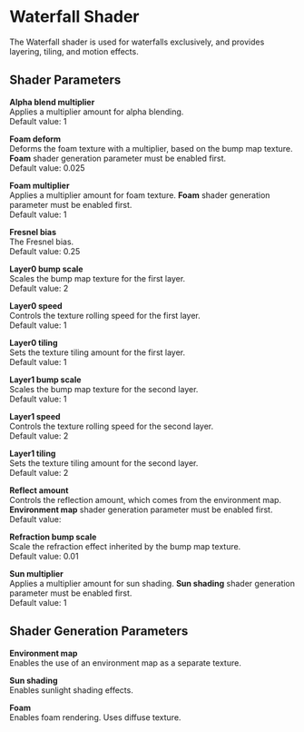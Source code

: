 # Waterfall Shader<a name="shader-ref-waterfall"></a>

The Waterfall shader is used for waterfalls exclusively, and provides layering, tiling, and motion effects\.

## Shader Parameters<a name="shader-ref-waterfall-shader-parameters"></a>

**Alpha blend multiplier**  
Applies a multiplier amount for alpha blending\.  
Default value: 1

**Foam deform**  
Deforms the foam texture with a multiplier, based on the bump map texture\. **Foam** shader generation parameter must be enabled first\.  
Default value: 0\.025

**Foam multiplier**  
Applies a multiplier amount for foam texture\. **Foam** shader generation parameter must be enabled first\.  
Default value: 1

**Fresnel bias**  
The Fresnel bias\.  
Default value: 0\.25

**Layer0 bump scale**  
Scales the bump map texture for the first layer\.  
Default value: 2

**Layer0 speed**  
Controls the texture rolling speed for the first layer\.  
Default value: 1

**Layer0 tiling**  
Sets the texture tiling amount for the first layer\.  
Default value: 1

**Layer1 bump scale**  
Scales the bump map texture for the second layer\.  
Default value: 1

**Layer1 speed**  
Controls the texture rolling speed for the second layer\.  
Default value: 2

**Layer1 tiling**  
Sets the texture tiling amount for the second layer\.  
Default value: 2

**Reflect amount**  
Controls the reflection amount, which comes from the environment map\. **Environment map** shader generation parameter must be enabled first\.  
Default value: 

**Refraction bump scale**  
Scale the refraction effect inherited by the bump map texture\.  
Default value: 0\.01

**Sun multiplier**  
Applies a multiplier amount for sun shading\. **Sun shading** shader generation parameter must be enabled first\.  
Default value: 1

## Shader Generation Parameters<a name="shader-ref-waterfall-shader-generation-parameters"></a>

**Environment map**  
Enables the use of an environment map as a separate texture\.

**Sun shading**  
Enables sunlight shading effects\.

**Foam**  
Enables foam rendering\. Uses diffuse texture\.